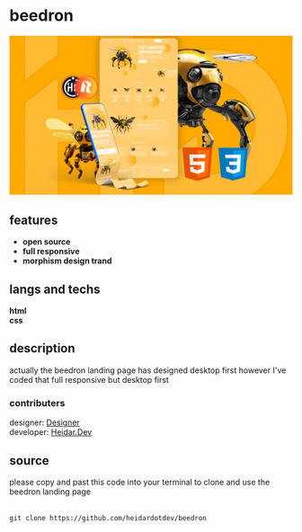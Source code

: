 # beedron 

![img](./images/beedron%20cover.png)




## features

-   **open source**
-  **full responsive**
-   **morphism design trand**


## langs and techs

**html** 
<br/>
**css**


##  description


actually the beedron landing page has designed desktop first however I've coded that full responsive but desktop first 

### contributers

designer: [Designer](https://youtube.com/@desingr) 
<br/>
developer: [Heidar.Dev](https://github.com/heidardotdev)



##  source

please copy and past this code into your terminal to clone and use the beedron landing page

```code

git clone https://github.com/heidardotdev/beedron

```


